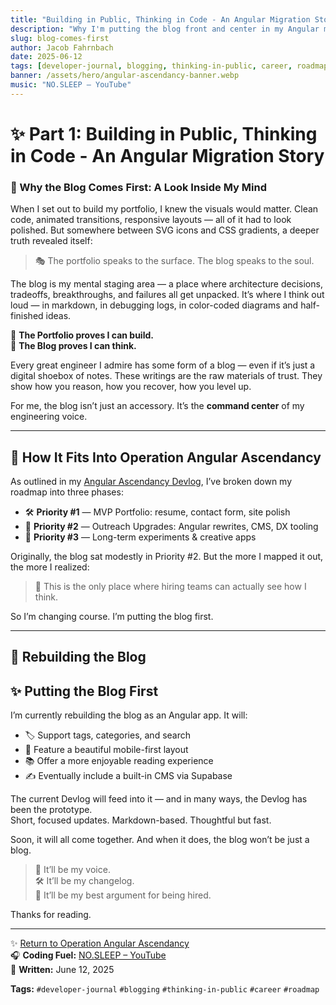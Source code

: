 ```yaml
---
title: "Building in Public, Thinking in Code - An Angular Migration Story"
description: "Why I'm putting the blog front and center in my Angular migration journey. The portfolio shows I can build. The blog shows I can think."
slug: blog-comes-first
author: Jacob Fahrnbach
date: 2025-06-12
tags: [developer-journal, blogging, thinking-in-public, career, roadmap]
banner: /assets/hero/angular-ascendancy-banner.webp
music: "NO.SLEEP – YouTube"
---
```


# ✨ Part 1: Building in Public, Thinking in Code - An Angular Migration Story
### 🧠 Why the Blog Comes First: A Look Inside My Mind

When I set out to build my portfolio, I knew the visuals would matter. Clean code, animated transitions, responsive layouts — all of it had to look polished. But somewhere between SVG icons and CSS gradients, a deeper truth revealed itself:

> 🎭 The portfolio speaks to the surface. The blog speaks to the soul.

The blog is my mental staging area — a place where architecture decisions, tradeoffs, breakthroughs, and failures all get unpacked. It’s where I think out loud — in markdown, in debugging logs, in color-coded diagrams and half-finished ideas.

🧱 **The Portfolio proves I can build.**  
🧠 **The Blog proves I can think.**

Every great engineer I admire has some form of a blog — even if it’s just a digital shoebox of notes. These writings are the raw materials of trust. They show how you reason, how you recover, how you level up.

For me, the blog isn’t just an accessory.
It’s the **command center** of my engineering voice.

---

## 🔭 How It Fits Into Operation Angular Ascendancy

As outlined in my [Angular Ascendancy Devlog](https://github.com/fahrnbach/one/discussions/4), I’ve broken down my roadmap into three phases:

- 🛠️ **Priority #1** — MVP Portfolio: resume, contact form, site polish
- 🚀 **Priority #2** — Outreach Upgrades: Angular rewrites, CMS, DX tooling
- 🧪 **Priority #3** — Long-term experiments & creative apps

Originally, the blog sat modestly in Priority #2. But the more I mapped it out, the more I realized:

> 🔎 This is the only place where hiring teams can actually see how I think.

So I’m changing course. I’m putting the blog first. 

---

## 🧱 Rebuilding the Blog

## ✨ Putting the Blog First

I’m currently rebuilding the blog as an Angular app. It will:

- 🏷️ Support tags, categories, and search  
- 📱 Feature a beautiful mobile-first layout  
- 📚 Offer a more enjoyable reading experience  
- ✍️ Eventually include a built-in CMS via Supabase  

The current Devlog will feed into it — and in many ways, the Devlog has been the prototype.  
Short, focused updates. Markdown-based. Thoughtful but fast.

Soon, it will all come together. And when it does, the blog won’t be just a blog.

> 🧠 It’ll be my voice.  
> 🛠️ It’ll be my changelog.  
> 💼 It’ll be my best argument for being hired.

Thanks for reading.

---

✨ [Return to Operation Angular Ascendancy](https://github.com/fahrnbach/one/discussions/4)  
🎧 **Coding Fuel:** [NO.SLEEP – YouTube](https://www.youtube.com/watch?v=ZFec7NjwoWw)  
📅 **Written:** June 12, 2025

**Tags:** `#developer-journal` `#blogging` `#thinking-in-public` `#career` `#roadmap`

